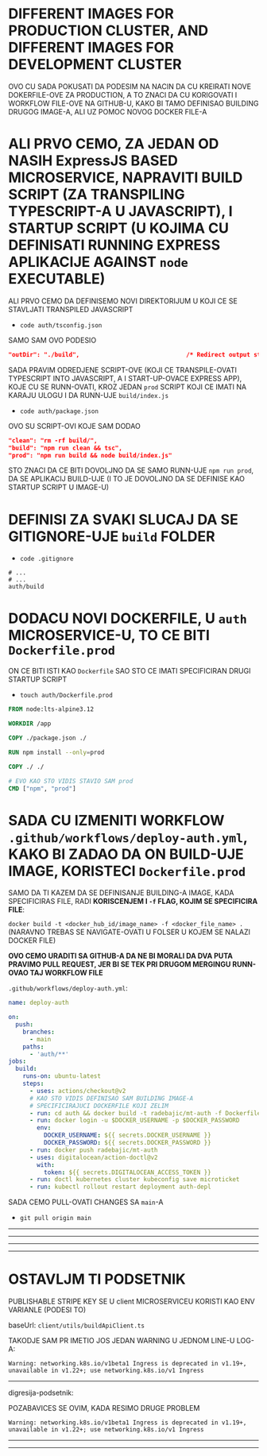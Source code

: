 # DIFFERENT IMAGES FOR PRODUCTION CLUSTER, AND DIFFERENT IMAGES FOR DEVELOPMENT CLUSTER

OVO CU SADA POKUSATI DA PODESIM NA NACIN DA CU KREIRATI NOVE DOKERFILE-OVE ZA PRODUCTION, A TO ZNACI DA CU KORIGOVATI I WORKFLOW FILE-OVE NA GITHUB-U, KAKO BI TAMO DEFINISAO BUILDING DRUGOG IMAGE-A, ALI UZ POMOC NOVOG DOCKER FILE-A

# ALI PRVO CEMO, ZA JEDAN OD NASIH ExpressJS BASED MICROSERVICE, NAPRAVITI BUILD SCRIPT (ZA TRANSPILING TYPESCRIPT-A U JAVASCRIPT), I STARTUP SCRIPT (U KOJIMA CU DEFINISATI RUNNING EXPRESS APLIKACIJE AGAINST `node` EXECUTABLE)

ALI PRVO CEMO DA DEFINISEMO NOVI DIREKTORIJUM U KOJI CE SE STAVLJATI TRANSPILED JAVASCRIPT

- `code auth/tsconfig.json`

SAMO SAM OVO PODESIO

```json
"outDir": "./build",                              /* Redirect output structure to the directory. */
```

SADA PRAVIM ODREDJENE SCRIPT-OVE (KOJI CE TRANSPILE-OVATI TYPESCRIPT INTO JAVASCRIPT, A I START-UP-OVACE EXPRESS APP), KOJE CU SE RUNN-OVATI, KROZ JEDAN `prod` SCRIPT KOJI CE IMATI NA KARAJU ULOGU I DA RUNN-UJE `build/index.js`

- `code auth/package.json`

OVO SU SCRIPT-OVI KOJE SAM DODAO

```json
"clean": "rm -rf build/",
"build": "npm run clean && tsc",
"prod": "npm run build && node build/index.js"
```

STO ZNACI DA CE BITI DOVOLJNO DA SE SAMO RUNN-UJE `npm run prod`, DA SE APLIKACIJ BUILD-UJE (I TO JE DOVOLJNO DA SE DEFINISE KAO STARTUP SCRIPT U IMAGE-U)

# DEFINISI ZA SVAKI SLUCAJ DA SE GITIGNORE-UJE `build` FOLDER

- `code .gitignore`

```.gitignore
# ...
# ...
auth/build
```

# DODACU NOVI DOCKERFILE, U `auth` MICROSERVICE-U, TO CE BITI `Dockerfile.prod`

ON CE BITI ISTI KAO `Dockerfile` SAO STO CE IMATI SPECIFICIRAN DRUGI STARTUP SCRIPT

- `touch auth/Dockerfile.prod`

```dockerfile
FROM node:lts-alpine3.12

WORKDIR /app

COPY ./package.json ./

RUN npm install --only=prod

COPY ./ ./

# EVO KAO STO VIDIS STAVIO SAM prod
CMD ["npm", "prod"]
```

# SADA CU IZMENITI WORKFLOW `.github/workflows/deploy-auth.yml`, KAKO BI ZADAO DA ON BUILD-UJE IMAGE, KORISTECI `Dockerfile.prod`

SAMO DA TI KAZEM DA SE DEFINISANJE BUILDING-A IMAGE, KADA SPECIFICIRAS FILE, RADI **KORISCENJEM I `-f` FLAG, KOJIM SE SPECIFICIRA FILE**:

`docker build -t <docker_hub_id/image_name> -f <docker_file_name> .` (NARAVNO TREBAS SE NAVIGATE-OVATI U FOLSER U KOJEM SE NALAZI DOCKER FILE)

**OVO CEMO URADITI SA GITHUB-A DA NE BI MORALI DA DVA PUTA PRAVIMO PULL REQUEST, JER BI SE TEK PRI DRUGOM MERGINGU RUNN-OVAO TAJ WORKFLOW FILE**

`.github/workflows/deploy-auth.yml`:

```yml
name: deploy-auth

on:
  push:
    branches:
      - main
    paths:
      - 'auth/**'
jobs:
  build:
    runs-on: ubuntu-latest
    steps:
      - uses: actions/checkout@v2
      # KAO STO VIDIS DEFINISAO SAM BUILDING IMAGE-A
      # SPECIFICIRAJUCI DOCKERFILE KOJI ZELIM 
      - run: cd auth && docker build -t radebajic/mt-auth -f Dockerfile.prod .
      - run: docker login -u $DOCKER_USERNAME -p $DOCKER_PASSWORD
        env:
          DOCKER_USERNAME: ${{ secrets.DOCKER_USERNAME }}
          DOCKER_PASSWORD: ${{ secrets.DOCKER_PASSWORD }}
      - run: docker push radebajic/mt-auth
      - uses: digitalocean/action-doctl@v2
        with:
          token: ${{ secrets.DIGITALOCEAN_ACCESS_TOKEN }}
      - run: doctl kubernetes cluster kubeconfig save microticket
      - run: kubectl rollout restart deployment auth-depl
```

SADA CEMO PULL-OVATI CHANGES SA `main`-A

- `git pull origin main`




***
***
***
***

# OSTAVLJM TI PODSETNIK

PUBLISHABLE STRIPE KEY SE U client MICROSERVICEU KORISTI KAO ENV VARIANLE (PODESI TO)

baseUrl:
`client/utils/buildApiClient.ts`

TAKODJE SAM PR
IMETIO JOS JEDAN WARNING U JEDNOM LINE-U LOG-A:

`Warning: networking.k8s.io/v1beta1 Ingress is deprecated in v1.19+, unavailable in v1.22+; use networking.k8s.io/v1 Ingress`

***

digresija-podsetnik:

POZABAVICES SE OVIM, KADA RESIMO DRUGE PROBLEM

`Warning: networking.k8s.io/v1beta1 Ingress is deprecated in v1.19+, unavailable in v1.22+; use networking.k8s.io/v1 Ingress`

***
***
